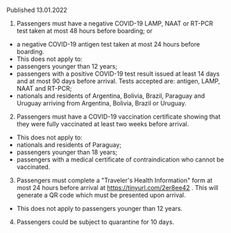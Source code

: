 Published 13.01.2022
1. Passengers must have a negative COVID-19 LAMP, NAAT or RT-PCR test taken at most 48 hours before boarding; or
- a negative COVID-19 antigen test taken at most 24 hours before boarding.
- This does not apply to:
- passengers younger than 12 years;
- passengers with a positive COVID-19 test result issued at least 14 days and at most 90 days before arrival. Tests accepted are: antigen, LAMP, NAAT and RT-PCR;
- nationals and residents of Argentina, Bolivia, Brazil, Paraguay and Uruguay arriving from Argentina, Bolivia, Brazil or Uruguay.
2. Passengers must have a COVID-19 vaccination certificate showing that they were fully vaccinated at least two weeks before arrival.
- This does not apply to:
- nationals and residents of Paraguay;
- passengers younger than 18 years;
- passengers with a medical certificate of contraindication who cannot be vaccinated.
3. Passengers must complete a "Traveler's Health Information" form at most 24 hours before arrival at <a href="https://tinyurl.com/2er8ee42">https://tinyurl.com/2er8ee42</a> . This will generate a QR code which must be presented upon arrival.
- This does not apply to passengers younger than 12 years.
4. Passengers could be subject to quarantine for 10 days.</p><p>